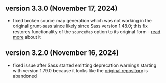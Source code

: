 ## version 3.3.0 (November 17, 2024)

- fixed broken source map generation which was not working in the original grunt-sass since likely since Sass version 1.48.0; this fix restores functionality of the `sourceMap` option to its original form - [read more](https://github.com/stefangabos/grunt-sass-modern?tab=readme-ov-file#heads-up-regarding-the-sourcemap-attribute) about it

## version 3.2.0 (November 16, 2024)

- fixed issue after Sass started emitting deprecation warnings starting with version 1.79.0 because it looks like the [original repository](https://github.com/sindresorhus/grunt-sass) is abandoned
